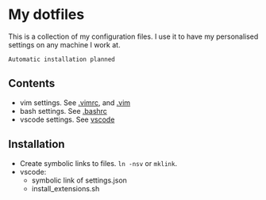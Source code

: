# My dotfiles
This is a collection of my configuration files.
I use it to have my personalised settings on any machine I work at.

```Automatic installation planned```

## Contents

- vim settings. See [.vimrc](https://github.com/hikmet-kibar/.dotfiles/blob/master/.vimrc), and [.vim](https://github.com/hikmet-kibar/.dotfiles/tree/master/.vim)
- bash settings. See [.bashrc](https://github.com/hikmet-kibar/.dotfiles/blob/master/.bashrc)
- vscode settings. See [vscode](https://github.com/hikmet-kibar/.dotfiles/tree/master/vscode)

## Installation

- Create symbolic links to files. `ln -nsv` or `mklink`.
- vscode:
  - symbolic link of settings.json 
  - install_extensions.sh
